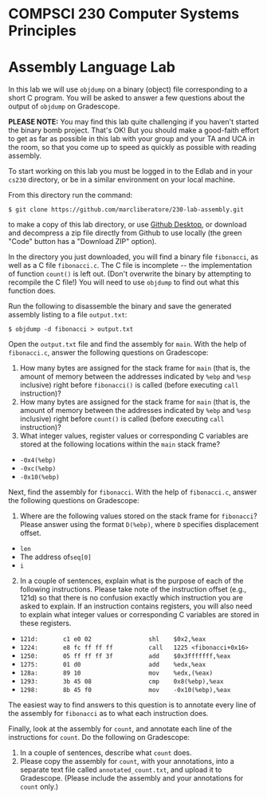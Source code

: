 # COMPSCI 230 Computer Systems Principles
# Assembly Language Lab

In this lab we will use `objdump` on a binary (object) file corresponding to a short C program. You will be asked to answer a few questions about the output of `objdump` on Gradescope.

**PLEASE NOTE:** You may find this lab quite challenging if you haven't started the binary bomb project. That's OK! But you should make a good-faith effort to get as far as possible in this lab with your group and your TA and UCA in the room, so that you come up to speed as quickly as possible with reading assembly.

To start working on this lab you must be logged in to the Edlab and in your `cs230` directory, or be in a similar environment on your local machine. 

From this directory run the command:

```
$ git clone https://github.com/marcliberatore/230-lab-assembly.git
```

to make a copy of this lab directory, or use [Github Desktop](https://desktop.github.com), or download and decompress a zip file directly from Github to use locally (the green "Code" button has a "Download ZIP" option). 


In the directory you just downloaded, you will find a binary file `fibonacci`, as well as a C file `fibonacci.c`. The C file is incomplete -- the implementation of function `count()` is left out. (Don't overwrite the binary by attempting to recompile the C file!) You will need to use `objdump` to find out what this function does.

Run the following to disassemble the binary and save the generated assembly listing
to a file `output.txt`:

```
$ objdump -d fibonacci > output.txt
```

Open the `output.txt` file and find the assembly for `main`. With the help of
`fibonacci.c`, answer the following questions on Gradescope:

1. How many bytes are assigned for the stack frame for `main` (that is, the amount of memory between the addresses indicated by `%ebp` and `%esp` inclusive) right before `fibonacci()` is called (before executing `call` instruction)?
2. How many bytes are assigned for the stack frame for `main` (that is, the amount of memory between the addresses indicated by `%ebp` and `%esp` inclusive) right before `count()` is called (before executing `call` instruction)?
3. What integer values, register values or corresponding C variables are stored at the following locations within the `main` stack frame?
  * `-0x4(%ebp)`
  * `-0xc(%ebp)`
  * `-0x10(%ebp)`

Next, find the assembly for `fibonacci`. With the help of `fibonacci.c`, answer
the following questions on Gradescope:

1. Where are the following values stored on the stack frame for `fibonacci`? Please answer using the format `D(%ebp)`, where `D` specifies displacement offset.
  * `len`
  * The address of`seq[0]`
  * `i`
2. In a couple of sentences, explain what is the purpose of each of the following instructions. Please take note of the instruction offset (e.g., 121d) so that there is no confusion exactly which instruction you are asked to explain. If an instruction contains registers, you will also need to explain what integer values or corresponding C variables are stored in these registers.
  * `121d:       c1 e0 02                shl    $0x2,%eax`
  * `1224:       e8 fc ff ff ff          call   1225 <fibonacci+0x16>`
  * `1250:       05 ff ff ff 3f          add    $0x3fffffff,%eax`
  * `1275:       01 d0                   add    %edx,%eax`
  * `128a:       89 10                   mov    %edx,(%eax)`
  * `1293:       3b 45 08                cmp    0x8(%ebp),%eax`
  * `1298:       8b 45 f0                mov    -0x10(%ebp),%eax`

The easiest way to find answers to this question is to annotate every line of the
assembly for `fibonacci` as to what each instruction does.

Finally, look at the assembly for `count`, and annotate each line of the
instructions for `count`. Do the following on Gradescope:
1. In a couple of sentences, describe what `count` does.
2. Please copy the assembly for `count`, with your annotations, into a separate text file called `annotated_count.txt`, and upload it to Gradescope. (Please include the assembly and your annotations for `count` only.)